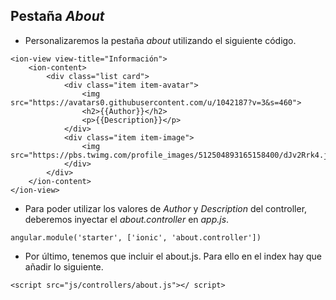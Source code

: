 ## Pestaña *About*

- Personalizaremos la pestaña *about* utilizando el siguiente código.

```
<ion-view view-title="Información">
    <ion-content>
        <div class="list card">
            <div class="item item-avatar">
                <img src="https://avatars0.githubusercontent.com/u/1042187?v=3&s=460">
                <h2>{{Author}}</h2>
                <p>{{Description}}</p>
            </div>
            <div class="item item-image">
                <img src="https://pbs.twimg.com/profile_images/512504893165158400/dJv2Rrk4.jpeg">
            </div>
        </div>
    </ion-content>
</ion-view>
```

- Para poder utilizar los valores de *Author* y *Description* del controller, deberemos inyectar el *about.controller* en *app.js*.

```
angular.module('starter', ['ionic', 'about.controller'])
```

- Por último, tenemos que incluir el about.js. Para ello en el index hay que añadir lo siguiente.

```
<script src="js/controllers/about.js"></ script>
```
